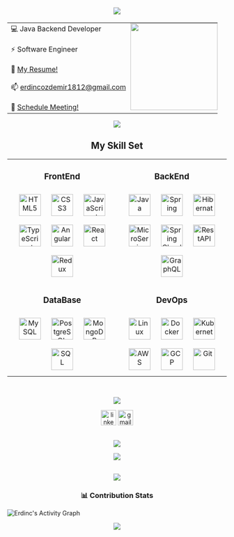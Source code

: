 <h1 align="center">
    <img src="https://readme-typing-svg.herokuapp.com/?font=Righteous&size=35&center=true&vCenter=true&width=500&height=70&duration=4000&lines=Hello+World!+👋😃;+I'm+Erdinc+👋😃;"/>
</h1>
<table border="0" align="center">
  <tr border="0">      
    <td align="left">
💻    Java Backend Developer <br>
      <br>
⚡️     Software Engineer   <br>
 <br>
📝    <a href="https://bold.pro/my/erdinc-ozdemir">My Resume!</a>  <br> 
 <br>
📫    <a href="mailto:erdincozdemir1812@gmail.com">erdincozdemir1812@gmail.com</a><br>
<br>
👥    <a href="https://calendly.com/erdincozdemir/40min">Schedule Meeting!</a>  <br>
   </td>
  <td style="display: block; margin: 0 auto;
    padding:0;">
<img align="right" style="height:200px;" src="https://github.com/ErdincOzdemirr/ErdincOzdemirr/assets/127399545/2e47c1e6-b17b-42a9-b856-11f6edcd485d" alt="" />
  </td>
 </tr>
</table>
<p align="center">
<img src="https://user-images.githubusercontent.com/73097560/115834477-dbab4500-a447-11eb-908a-139a6edaec5c.gif"> 
<br>
  <h2 align="center"> My Skill Set </h2>  
<table align="center">
<tr>
<td align="top" width="50%">
<h3 align="center">FrontEnd</h3>
<div align="center">
<img style="margin: 10px; width: 50px;" src="https://profilinator.rishav.dev/skills-assets/html5-original-wordmark.svg" alt="HTML5" height="50" />
<img style="margin: 10px; width: 50px;" src="https://profilinator.rishav.dev/skills-assets/css3-original-wordmark.svg" alt="CSS3" height="50" />
<img style="margin: 10px; width: 50px;" src="https://profilinator.rishav.dev/skills-assets/javascript-original.svg" alt="JavaScript" height="50" />
<img style="margin: 10px; width: 50px;" src="https://profilinator.rishav.dev/skills-assets/typescript-original.svg" alt="TypeScript" height="50" />
<img style="margin: 10px; width: 50px;" src="https://profilinator.rishav.dev/skills-assets/angularjs-original.svg" alt="Angular" height="50" />
<img style="margin: 10px; width: 50px;" src="https://profilinator.rishav.dev/skills-assets/react-original-wordmark.svg" alt="React" height="50" />
<img style="margin: 10px; width: 50px;" src="https://profilinator.rishav.dev/skills-assets/redux-original.svg" alt="Redux" height="50" />
</div>
</td>
<td valign="top" width="50%">
<h3 align="center">BackEnd</h3>
<div align="center">
<img style="margin: 10px; width: 50px;" src="https://img.icons8.com/?size=512&id=13679&format=png" alt="Java" height="50" />
<img style="margin: 10px; width: 50px;" src="https://img.icons8.com/color/48/spring-logo.png" alt="Spring" height="50" />
<img style="margin: 10px; width: 50px;" src="https://i.hizliresim.com/s0ko3z2.png" alt="Hibernate" height="50" />
<img style="margin: 10px; width: 50px;" src="https://img.icons8.com/external-soft-fill-juicy-fish/60/external-microservice-microservices-soft-fill-soft-fill-juicy-fish.png" alt="MicroService" height="50" />
<img style="margin: 10px; width: 50px;" src="https://i.hizliresim.com/alpqepq.png" alt="Spring Cloud" height="50" />
<img style="margin: 10px; width: 50px;" src="https://i.hizliresim.com/rds6yis.png" alt="RestAPI" height="50" />
<img style="margin: 10px; width: 50px;" src="https://img.icons8.com/color/48/graphql.png" alt="GraphQL" height="50" />
</div>
</td>
</tr>
<tr>
<td valign="top" width="50%">
<h3 align="center">DataBase</h3>
<div align="center">
<img style="margin: 10px; width: 50px;" src="https://img.icons8.com/fluency/48/mysql-logo.png" alt="MySQL" height="50" />
<img style="margin: 10px; width: 50px;" src="https://img.icons8.com/color/48/postgreesql.png" alt="PostgreSQL" height="50" />
<img style="margin: 10px; width: 50px;" src="https://profilinator.rishav.dev/skills-assets/mongodb-original-wordmark.svg" alt="MongoDB" height="50" />
<img style="margin: 10px; width: 50px;" src="https://img.icons8.com/?size=512&id=3767&format=png" alt="SQL" height="50" />
</div>
</td>
<td valign="top" width="50%">
<h3 align="center">DevOps</h3>
<div align="center">
<img style="margin: 10px; width: 50px;" src="https://profilinator.rishav.dev/skills-assets/linux-original.svg" alt="Linux" height="50" />
<img style="margin: 10px; width: 50px;" src="https://img.icons8.com/fluency/48/docker.png" alt="Docker" height="50" />
<img style="margin: 10px; width: 50px;" src="https://profilinator.rishav.dev/skills-assets/kubernetes-icon.svg" alt="Kubernetes" height="50" />
<img style="margin: 10px; width: 50px;" src="https://img.icons8.com/color/48/amazon-web-services.png" alt="AWS" height="50" />
<img style="margin: 10px; width: 50px;" src="https://profilinator.rishav.dev/skills-assets/google_cloud-icon.svg" alt="GCP" height="50" />
<img style="margin: 10px; width: 50px;" src="https://cdn.jsdelivr.net/gh/devicons/devicon/icons/git/git-original.svg" alt="Git" height="50" />
</div>
</td>
</tr>
</table>
<br>
<p align="center">
<img src="https://user-images.githubusercontent.com/73097560/115834477-dbab4500-a447-11eb-908a-139a6edaec5c.gif"> 
<br>

<div align="center">
  <a href="https://www.linkedin.com/in/erdincozdemir/"><img src="https://img.shields.io/static/v1?message=LinkedIn&logo=linkedin&label=&color=0077B5&logoColor=white&labelColor=&style=for-the-badge" height="35" alt="linkedin logo"  /></a>
  <a href="mailto: erdincozdemir1812@gmail.com"><img src="https://img.shields.io/static/v1?message=Gmail&logo=gmail&label=&color=D14836&logoColor=white&labelColor=&style=for-the-badge" height="35" alt="gmail logo"  /></a>
</div>
<br>
<p align="center">
<img src="https://user-images.githubusercontent.com/73097560/115834477-dbab4500-a447-11eb-908a-139a6edaec5c.gif"> 
<br>

<div align="center">
  <img src="https://profile-counter.glitch.me/ErdincOzdemirr/count.svg?"  />
</div>
<br>

<p align="center">
<img src="https://user-images.githubusercontent.com/73097560/115834477-dbab4500-a447-11eb-908a-139a6edaec5c.gif"> 
<br>
  
<h3 align="center"> 📊 Contribution Stats </h3>  

<img alt="Erdinc's Activity Graph" src="https://github-readme-activity-graph.vercel.app/graph/?username=ErdincOzdemirr&bg_color=1F222E&color=F8D866&line=F85D7F&point=FFFFFF&hide_border=true" />
 

<br>
<p align="center">
<img src="https://user-images.githubusercontent.com/73097560/115834477-dbab4500-a447-11eb-908a-139a6edaec5c.gif"> 
<br>
